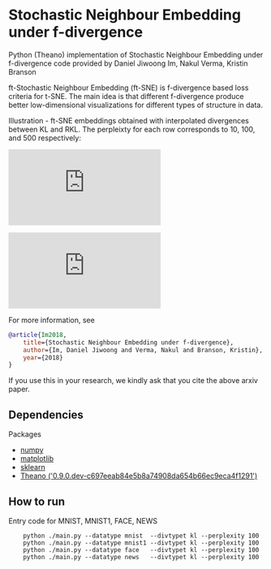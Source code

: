 # Stochastic Neighbour Embedding under f-divergence 

Python (Theano) implementation of Stochastic Neighbour Embedding under f-divergence  code provided 
by Daniel Jiwoong Im, Nakul Verma, Kristin Branson 

ft-Stochastic Neighbour Embedding (ft-SNE) is f-divergence based loss criteria for t-SNE.
The main idea is that different f-divergence produce better low-dimensional visualizations 
for different types of structure in data.

Illustration - ft-SNE embeddings obtained with interpolated divergences 
between KL and RKL. The perpleixty for each row corresponds to 10, 100, and 500 respectively:

![Image of cluster embedding](https://github.com/jiwoongim/GRAN/blob/master/blob_cropped.pdf)

![Image of manifold embedding](https://github.com/jiwoongim/GRAN/blob/master/swiss_cropped.pdf)


For more information, see 
```bibtex
@article{Im2018,
    title={Stochastic Neighbour Embedding under f-divergence},
    author={Im, Daniel Jiwoong and Verma, Nakul and Branson, Kristin},
    year={2018}
}
```
If you use this in your research, we kindly ask that you cite the above arxiv paper.


## Dependencies
Packages
* [numpy](http://www.numpy.org/)
* [matplotlib](https://matplotlib.org/)
* [sklearn](http://scikit-learn.org/stable/install.html/)
* [Theano ('0.9.0.dev-c697eeab84e5b8a74908da654b66ec9eca4f1291')](http://deeplearning.net/software/theano/) 


## How to run
Entry code for MNIST, MNIST1, FACE, NEWS
```
    python ./main.py --datatype mnist  --divtypet kl --perplexity 100
    python ./main.py --datatype mnist1 --divtypet kl --perplexity 100
    python ./main.py --datatype face   --divtypet kl --perplexity 100
    python ./main.py --datatype news   --divtypet kl --perplexity 100
```





